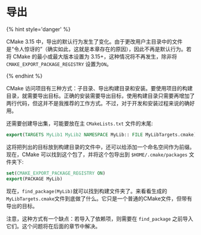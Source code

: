 # 导出

{% hint style='danger' %}

CMake 3.15 中，导出的默认行为发生了变化。由于更改用户主目录中的文件是“令人惊讶的”（确实如此，这就是本章存在的原因），因此不再是默认行为。若将 CMake 的最小或最大版本设置为 3.15+，这种情况将不再发生，除非将 `CMAKE_EXPORT_PACKAGE_REGISTRY` 设置为`ON`。

{% endhint %}

CMake 访问项目有三种方式：子目录、导出构建目录和安装。要使用项目的构建目录，就需要导出目标。正确的安装需要导出目标，使用构建目录只需要再增加了两行代码，但这并不是我推荐的工作方式。不过，对于开发和安装过程来说的确好用。

还需要创建导出集，可能要放在主 `CMakeLists.txt` 文件的末尾:

```cmake
export(TARGETS MyLib1 MyLib2 NAMESPACE MyLib:: FILE MyLibTargets.cmake)
```

这将把列出的目标放到构建目录的文件中，还可以给添加一个命名空间作为前缀。现在，CMake 可以找到这个包了，并将这个包导出到 `$HOME/.cmake/packages` 文件夹下:

```cmake
set(CMAKE_EXPORT_PACKAGE_REGISTRY ON)
export(PACKAGE MyLib)
```

现在，`find_package(MyLib)`就可以找到构建文件夹了。来看看生成的`MyLibTargets.cmake`文件到底做了什么。它只是一个普通的CMake文件，但带有导出的目标。

注意，这种方式有一个缺点：若导入了依赖项，则需要在 `find_package` 之前导入它们。这个问题将在后面的章节中解决。
